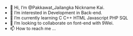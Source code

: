 - 👋 Hi, I’m @Pakkawat_Jailangka Nickname Kai.
- 👀 I’m interested in Development in Back-end.
- 🌱 I’m currently learning C C++ HTML Javascript PHP SQL
- 💞️ I’m looking to collaborate on font-end with 9Wei.
- 📫 How to reach me ...

<!---
PakkawatJailangka/PakkawatJailangka is a ✨ special ✨ repository because its `README.md` (this file) appears on your GitHub profile.
You can click the Preview link to take a look at your changes.
--->
